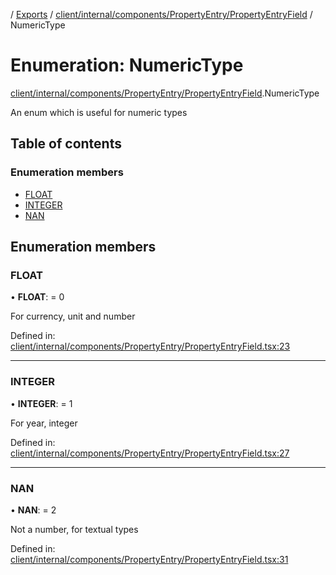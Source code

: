 [](../README.md) / [Exports](../modules.md) / [client/internal/components/PropertyEntry/PropertyEntryField](../modules/client_internal_components_propertyentry_propertyentryfield.md) / NumericType

# Enumeration: NumericType

[client/internal/components/PropertyEntry/PropertyEntryField](../modules/client_internal_components_propertyentry_propertyentryfield.md).NumericType

An enum which is useful for numeric types

## Table of contents

### Enumeration members

- [FLOAT](client_internal_components_propertyentry_propertyentryfield.numerictype.md#float)
- [INTEGER](client_internal_components_propertyentry_propertyentryfield.numerictype.md#integer)
- [NAN](client_internal_components_propertyentry_propertyentryfield.numerictype.md#nan)

## Enumeration members

### FLOAT

• **FLOAT**: = 0

For currency, unit and number

Defined in: [client/internal/components/PropertyEntry/PropertyEntryField.tsx:23](https://github.com/onzag/itemize/blob/5fcde7cf/client/internal/components/PropertyEntry/PropertyEntryField.tsx#L23)

___

### INTEGER

• **INTEGER**: = 1

For year, integer

Defined in: [client/internal/components/PropertyEntry/PropertyEntryField.tsx:27](https://github.com/onzag/itemize/blob/5fcde7cf/client/internal/components/PropertyEntry/PropertyEntryField.tsx#L27)

___

### NAN

• **NAN**: = 2

Not a number, for textual types

Defined in: [client/internal/components/PropertyEntry/PropertyEntryField.tsx:31](https://github.com/onzag/itemize/blob/5fcde7cf/client/internal/components/PropertyEntry/PropertyEntryField.tsx#L31)
